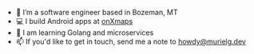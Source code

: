 - 📍 I’m a software engineer based in Bozeman, MT 
- 💻 I build Android apps at <a href="https://www.onxmaps.com/">onXmaps</a>
- 🌱 I am learning Golang and microservices 
- 📫 If you'd like to get in touch, send me a note to howdy@murielg.dev 
